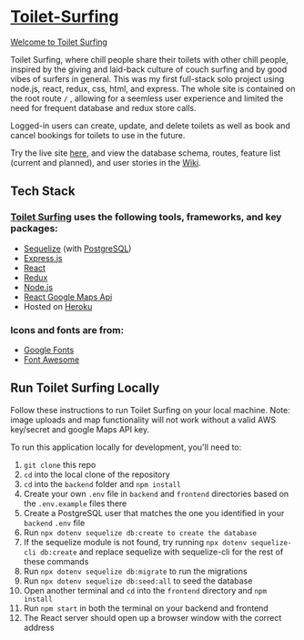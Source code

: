 # [Toilet-Surfing](https://toiletsurfing.herokuapp.com/)

[Welcome to Toilet Surfing](/frontend/public/pictures/toilet-surfer-preview.png)

Toilet Surfing, where chill people share their toilets with other chill people, inspired by the giving and laid-back culture of couch surfing and by good vibes of surfers in general. This was my first full-stack solo project using node.js, react, redux, css, html, and express. The whole site is contained on the root route `/` , allowing for a seemless user experience and limited the need for frequent database and redux store calls.

Logged-in users can create, update, and delete toilets as well as book and cancel bookings for toilets to use in the future.

Try the live site [here](https://toiletsurfing.herokuapp.com/), and view the database schema, routes, feature list (current and planned), and user stories in the [Wiki](https://github.com/zduvall/Toilet-Surfing/wiki).

## Tech Stack
### [Toilet Surfing](https://toiletsurfing.herokuapp.com/) uses the following tools, frameworks, and key packages:

* [Sequelize](https://sequelize.org/) (with [PostgreSQL](https://www.postgresql.org/))
* [Express.js](https://expressjs.com/)
* [React](https://reactjs.org/)
* [Redux](https://react-redux.js.org/)
* [Node.js](https://nodejs.org/en/)
* [React Google Maps Api](https://react-google-maps-api-docs.netlify.app/)
* Hosted on [Heroku](https://dashboard.heroku.com/)

### Icons and fonts are from:
* [Google Fonts](https://fonts.google.com/)
* [Font Awesome](https://fontawesome.com/)

## Run Toilet Surfing Locally
Follow these instructions to run Toilet Surfing on your local machine. Note: image uploads and map functionality will not work without a valid AWS key/secret and google Maps API key.

To run this application locally for development, you'll need to:

1. `git clone` this repo
2. `cd` into the local clone of the repository
3. `cd` into the `backend` folder and `npm install`
4. Create your own `.env` file in `backend` and `frontend` directories based on the `.env.example` files there
5. Create a PostgreSQL user that matches the one you identified in your `backend` `.env` file
6. Run `npx dotenv sequelize db:create to create the database`
7. If the sequelize module is not found, try running `npx dotenv sequelize-cli db:create` and replace sequelize with sequelize-cli for the rest of these commands
8. Run `npx dotenv sequelize db:migrate` to run the migrations
9. Run `npx dotenv sequelize db:seed:all` to seed the database
10. Open another terminal and `cd` into the `frontend` directory and `npm install`
11. Run `npm start` in both the terminal on your backend and frontend
12. The React server should open up a browser window with the correct address
